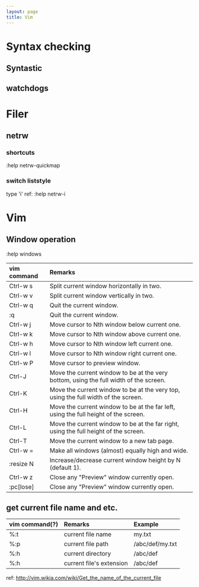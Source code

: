 ```yaml
---
layout: page
title: Vim
---
```


# Syntax checking
## Syntastic
## watchdogs

# Filer
## netrw
### shortcuts
:help netrw-quickmap

### switch liststyle
type 'i'
ref: :help netrw-i

# Vim
## Window operation
:help windows

| vim command | Remarks                                                                               |
|:------------|:--------------------------------------------------------------------------------------|
| Ctrl-w s    | Split current window horizontally in two.                                             |
| Ctrl-w v    | Split current window vertically in two.                                               |
| Ctrl-w q    | Quit the current window.                                                              |
| :q          | Quit the current window.                                                              |
| Ctrl-w j    | Move cursor to Nth window below current one.                                          |
| Ctrl-w k    | Move cursor to Nth window above current one.                                          |
| Ctrl-w h    | Move cursor to Nth window left current one.                                           |
| Ctrl-w l    | Move cursor to Nth window right current one.                                          |
| Ctrl-w P    | Move cursor to preview window.                                                        |
| Ctrl-J      | Move the current window to be at the very bottom, using the full width of the screen. |
| Ctrl-K      | Move the current window to be at the very top, using the full width of the screen.    |
| Ctrl-H      | Move the current window to be at the far left, using the full height of the screen.   |
| Ctrl-L      | Move the current window to be at the far right, using the full height of the screen.  |
| Ctrl-T      | Move the current window to a new tab page.                                            |
| Ctrl-w =    | Make all windows (almost) equally high and wide.                                      |
| :resize N   | Increase/decrease current window height by N (default 1).                             |
| Ctrl-w z    | Close any "Preview" window currently open.                                            |
| :pc[lose]   | Close any "Preview" window currently open.                                            |

## get current file name and etc.
| vim command(?) | Remarks                    | Example          |
|:---------------|:---------------------------|:-----------------|
| %:t            | current file name          | my.txt           |
| %:p            | current file path          | /abc/def/my.txt  |
| %:h            | current directory          | /abc/def         |
| %:h            | current file's extension   | /abc/def         |

ref: http://vim.wikia.com/wiki/Get_the_name_of_the_current_file

